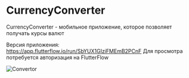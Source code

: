# CurrencyConverter
CurrencyConverter - мобильное приложение, которое позволяет получать курсы валют

Версия приложения: https://app.flutterflow.io/run/SbYUX1GIziFMEmB2PCnF Для просмотра потребуется авторизация на FlutterFlow

![Convertor](https://github.com/CHvvmu/CurrencyConverter/assets/96997574/96c4dc0c-f038-4097-97a3-f1f530bff1d7)
